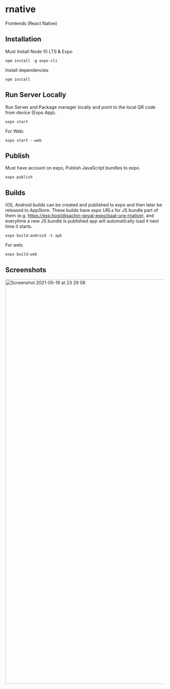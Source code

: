 # rnative
Frontends (React Native)

## Installation
Must Install Node 10 LTS & Expo

```
npm install -g expo-cli
```

Install dependencies
```
npm install
```

## Run Server Locally
Run Server and Package manager locally and point to the local QR code from device (Expo App).

```
expo start
```

For Web:
```
expo start --web
```

## Publish
Must have account on expo, Publish JavaScript bundles to expo.

```
expo publish
```

## Builds
iOS, Android builds can be created and published to expo and then later be released to AppStore.
These builds have expo URLs for JS bundle part of them (e.g. https://exp.host/@sachin-goyal-expo/baat-org-rnative), and everytime a new JS bundle is published app will automatically load it next time it starts.

```
expo build:android -t apk
```

For web:
```
expo build:web
```

## Screenshots

<img width="1280" alt="Screenshot 2021-05-19 at 23 29 08" src="https://user-images.githubusercontent.com/12097639/118893298-1a72d480-b8fa-11eb-9a0c-3ffdb0317232.png">

